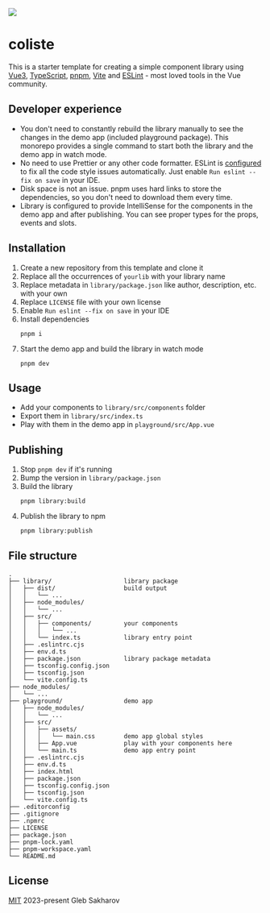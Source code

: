 ![](https://user-images.githubusercontent.com/35118149/213952691-6766c1c8-8a4b-495e-a377-9b8f01c6b449.png)

# coliste

This is a starter template for creating a simple component library using [Vue3](https://vuejs.org/), 
[TypeScript](https://www.typescriptlang.org/), [pnpm](https://pnpm.io/), [Vite](https://vitejs.dev/)
and [ESLint](https://eslint.org/) - most loved tools in the Vue community.

## Developer experience
- You don't need to constantly rebuild the library manually to see the changes in the demo app (included playground 
package). This monorepo provides a single command to start both the library and the demo app in watch mode.
- No need to use Prettier or any other code formatter. ESLint is [configured](https://github.com/antfu/eslint-config) 
to fix all the code style issues automatically. Just enable `Run eslint --fix on save` in your IDE.
- Disk space is not an issue. pnpm uses hard links to store the dependencies, so you don't need to download them every 
time.
- Library is configured to provide IntelliSense for the components in the demo app and after publishing. You can
see proper types for the props, events and slots.

## Installation
1. Create a new repository from this template and clone it
2. Replace all the occurrences of `yourlib` with your library name
3. Replace metadata in `library/package.json` like author, description, etc. with your own
4. Replace `LICENSE` file with your own license
5. Enable `Run eslint --fix on save` in your IDE
6. Install dependencies
    ```shell
    pnpm i
    ```
7. Start the demo app and build the library in watch mode
    ```shell
    pnpm dev
    ```

## Usage
- Add your components to `library/src/components` folder
- Export them in `library/src/index.ts`
- Play with them in the demo app in `playground/src/App.vue`

## Publishing
1. Stop `pnpm dev` if it's running
2. Bump the version in `library/package.json`
3. Build the library
    ```shell
    pnpm library:build
    ```
4. Publish the library to npm
    ```shell
    pnpm library:publish
    ```

## File structure
```
.
├── library/                    library package
│   ├── dist/                   build output
│   │   └── ...
│   ├── node_modules/
│   │   └── ...
│   ├── src/
│   │   ├── components/         your components
│   │   │   └── ...
│   │   └── index.ts            library entry point
│   ├── .eslintrc.cjs
│   ├── env.d.ts
│   ├── package.json            library package metadata
│   ├── tsconfig.config.json
│   ├── tsconfig.json
│   └── vite.config.ts
├── node_modules/
│   └── ...
├── playground/                 demo app
│   ├── node_modules/
│   │   └── ...
│   ├── src/
│   │   ├── assets/
│   │   │   └── main.css        demo app global styles
│   │   ├── App.vue             play with your components here
│   │   └── main.ts             demo app entry point
│   ├── .eslintrc.cjs
│   ├── env.d.ts
│   ├── index.html
│   ├── package.json
│   ├── tsconfig.config.json
│   ├── tsconfig.json
│   └── vite.config.ts
├── .editorconfig
├── .gitignore
├── .npmrc
├── LICENSE
├── package.json
├── pnpm-lock.yaml
├── pnpm-workspace.yaml
└── README.md
```


## License
[MIT](https://choosealicense.com/licenses/mit/) 2023-present Gleb Sakharov
